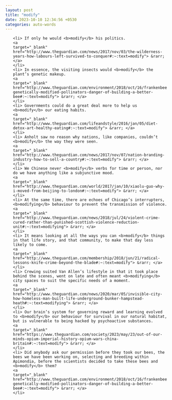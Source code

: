 ```yaml
---
layout: post
title: "modify"
date: 2023-10-10 12:34:56 +0530
categories: auto-words
---
```

<ol>

    <li> If only he would <b>modify</b> his politics.
    <a 
    target="_blank" 
    href="http://www.theguardian.com/news/2017/nov/03/the-wilderness-years-how-labours-left-survived-to-conquer#:~:text=modify"> &rarr; </a>
    </li>
    <li> In essence, the visiting insects would <b>modify</b> the plant’s genetic makeup.
    <a 
    target="_blank" 
    href="http://www.theguardian.com/environment/2018/oct/16/frankenbees-genetically-modified-pollinators-danger-of-building-a-better-bee#:~:text=modify"> &rarr; </a>
    </li>
    <li> Governments could do a great deal more to help us <b>modify</b> our eating habits.
    <a 
    target="_blank" 
    href="http://www.theguardian.com/lifeandstyle/2016/jan/05/diet-detox-art-healthy-eating#:~:text=modify"> &rarr; </a>
    </li>
    <li> Anholt saw no reason why nations, like companies, couldn’t <b>modify</b> the way they were seen.
    <a 
    target="_blank" 
    href="http://www.theguardian.com/news/2017/nov/07/nation-branding-industry-how-to-sell-a-country#:~:text=modify"> &rarr; </a>
    </li>
    <li> We Chinese never <b>modify</b> verbs for time or person, nor do we have anything like a subjunctive mood.
    <a 
    target="_blank" 
    href="http://www.theguardian.com/world/2017/jan/10/xiaolu-guo-why-i-moved-from-beijing-to-london#:~:text=modify"> &rarr; </a>
    </li>
    <li> At the same time, there are echoes of Chicago’s interrupters, <b>modifying</b> behaviour to prevent the transmission of violence.
    <a 
    target="_blank" 
    href="http://www.theguardian.com/news/2018/jul/24/violent-crime-cured-rather-than-punished-scottish-violence-reduction-unit#:~:text=modifying"> &rarr; </a>
    </li>
    <li> It means looking at all the ways you can <b>modify</b> things in that life story, and that community, to make that day less likely to come.
    <a 
    target="_blank" 
    href="http://www.theguardian.com/membership/2018/jun/21/radical-lessons-knife-crime-beyond-the-blade#:~:text=modify"> &rarr; </a>
    </li>
    <li> Crewing suited Van Allen’s lifestyle in that it took place behind the scenes, went on late and often meant <b>modifying</b> city spaces to suit the specific needs of a moment.
    <a 
    target="_blank" 
    href="http://www.theguardian.com/news/2020/mar/05/invisible-city-how-homeless-man-built-life-underground-bunker-hampstead-heath#:~:text=modifying"> &rarr; </a>
    </li>
    <li> Our brain’s system for governing reward and learning evolved to <b>modify</b> our behaviour for survival in our natural habitat, but is vulnerable to being hacked by psychoactive substances.
    <a 
    target="_blank" 
    href="https://www.theguardian.com/society/2023/may/23/out-of-our-minds-opium-imperial-history-opium-wars-china-britain#:~:text=modify"> &rarr; </a>
    </li>
    <li> Did anybody ask our permission before they took our bees, the bees we have been working on, selecting and breeding within Apimondia, before the scientists decided to take these bees and <b>modify</b> them?
    <a 
    target="_blank" 
    href="http://www.theguardian.com/environment/2018/oct/16/frankenbees-genetically-modified-pollinators-danger-of-building-a-better-bee#:~:text=modify"> &rarr; </a>
    </li>